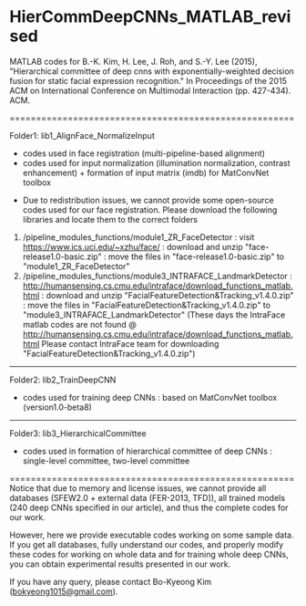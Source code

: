 # HierCommDeepCNNs_MATLAB_revised
MATLAB codes for
B.-K. Kim, H. Lee, J. Roh, and S.-Y. Lee (2015), 
"Hierarchical committee of deep cnns with exponentially-weighted decision fusion for static facial expression recognition."
In Proceedings of the 2015 ACM on International Conference on Multimodal Interaction (pp. 427-434). ACM.

======================================================

Folder1: lib1_AlignFace_NormalizeInput

- codes used in face registration (multi-pipeline-based alignment)
- codes used for input normalization (illumination normalization, contrast enhancement)
         + formation of input matrix (imdb) for MatConvNet toolbox 

* Due to redistribution issues, we cannot provide some open-source codes used for our face registration.
Please download the following libraries and locate them to the correct folders
1) /pipeline_modules_functions/module1_ZR_FaceDetector
	: visit https://www.ics.uci.edu/~xzhu/face/
	: download and unzip "face-release1.0-basic.zip"
	: move the files in "face-release1.0-basic.zip" to "module1_ZR_FaceDetector"
2) /pipeline_modules_functions/module3_INTRAFACE_LandmarkDetector
	: http://humansensing.cs.cmu.edu/intraface/download_functions_matlab.html
	: download and unzip "FacialFeatureDetection&Tracking_v1.4.0.zip"
	: move the files in "FacialFeatureDetection&Tracking_v1.4.0.zip" to "module3_INTRAFACE_LandmarkDetector"
(These days the IntraFace matlab codes are not found @ http://humansensing.cs.cmu.edu/intraface/download_functions_matlab.html
Please contact IntraFace team for downloading "FacialFeatureDetection&Tracking_v1.4.0.zip")

--------------------------------------------------
Folder2: lib2_TrainDeepCNN

- codes used for training deep CNNs
  : based on MatConvNet toolbox (version1.0-beta8)

--------------------------------------------------
Folder3: lib3_HierarchicalCommittee

- codes used in formation of hierarchical committee of deep CNNs
  : single-level committee, two-level committee


======================================================
Notice that due to memory and license issues, we cannot provide
all databases (SFEW2.0 + external data (FER-2013, TFD)),
all trained models (240 deep CNNs specified in our article),
and thus the complete codes for our work.

However, here we provide executable codes working on some sample data.
If you get all databases, fully understand our codes, and properly modify these codes for working on whole data and for training whole deep CNNs,
you can obtain experimental results presented in our work.

If you have any query, please contact Bo-Kyeong Kim (bokyeong1015@gmail.com).